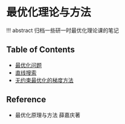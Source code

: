 # 最优化理论与方法

!!! abstract
    归档一些研一时最优化理论课的笔记

## Table of Contents

- [最优化问题](lec1/)
- [直线搜索](lec2/)
- [无约束最优化的梯度方法](lec3/)

## Reference

- 最优化原理与方法 薛嘉庆著
